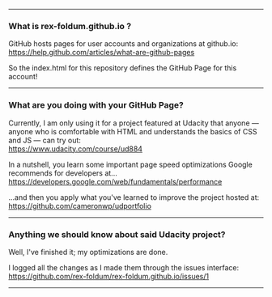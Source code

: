 -----

### What is rex-foldum.github.io ?

GitHub hosts pages for user accounts and organizations at github.io:  
https://help.github.com/articles/what-are-github-pages

So the index.html for this repository defines the GitHub Page for this account!

---

### What are you doing with your GitHub Page?

Currently, I am only using it for a project featured at Udacity that anyone &mdash; anyone who is comfortable with HTML and understands the basics of CSS and JS &mdash; can try out:  
https://www.udacity.com/course/ud884

In a nutshell, you learn some important page speed optimizations Google recommends for developers at...  
https://developers.google.com/web/fundamentals/performance

...and then you apply what you've learned to improve the project hosted at:  
https://github.com/cameronwp/udportfolio

---

### Anything we should know about said Udacity project?

Well, I've finished it; my optimizations are done.

I logged all the changes as I made them through the issues interface:  
https://github.com/rex-foldum/rex-foldum.github.io/issues/1

---
